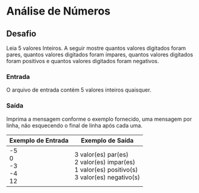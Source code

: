 # Análise de Números

## Desafio

Leia 5 valores Inteiros. A seguir mostre quantos valores digitados foram pares, quantos valores digitados foram ímpares, quantos valores digitados foram positivos e quantos valores digitados foram negativos.  

### Entrada

O arquivo de entrada contém 5 valores inteiros quaisquer.  

### Saída

Imprima a mensagem conforme o exemplo fornecido, uma mensagem por linha, não esquecendo o final de linha após cada uma.  

| Exemplo de Entrada        | Exemplo de Saída                                                                                   |
| ------------------------- | -------------------------------------------------------------------------------------------------- |
| -5<br>0<br>-3<br>-4<br>12 | 3 valor(es) par(es)<br>2 valor(es) impar(es)<br>1 valor(es) positivo(s)<br>3 valor(es) negativo(s) |
